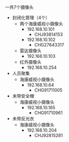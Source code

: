 一共7个摄像头

- 封闭化管理（4个）
  - 两个海康威视小摄像头
    - 192.168.10.101
      - CHJ93814153
    - 192.168.10.102
      - CHG27643317
  - 雷达摄像头
    - 192.168.10.103
  - 红外摄像头
    - 192.168.10.254
- 人员聚集
  - 海康威视小摄像头
    - 192.168.10.64
      - CHG91711005
- 未带安全帽
  - 海康威视小摄像头
    - 192.168.10.165
      - CHG91710961
- 未带反光衣
  - 海康威视小摄像头
    - 192.168.10.204
      - CHJ92815281